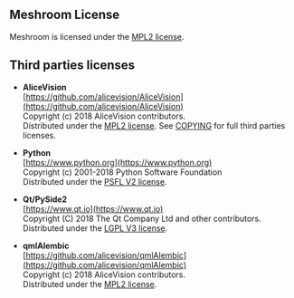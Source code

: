 ## Meshroom License

Meshroom is licensed under the [MPL2 license](LICENSE-MPL2.md).

## Third parties licenses

 * __AliceVision__  
   [https://github.com/alicevision/AliceVision](https://github.com/alicevision/AliceVision)  
   Copyright (c) 2018 AliceVision contributors.  
   Distributed under the [MPL2 license](https://opensource.org/licenses/MPL-2.0).
   See [COPYING](https://github.com/alicevision/AliceVision/blob/develop/COPYING.md) for full third parties licenses.

 * __Python__  
   [https://www.python.org](https://www.python.org)  
   Copyright (c) 2001-2018 Python Software Foundation  
   Distributed under the [PSFL V2 license](https://www.python.org/download/releases/2.7/license/).

 * __Qt/PySide2__  
   [https://www.qt.io](https://www.qt.io)  
   Copyright (C) 2018 The Qt Company Ltd and other contributors.  
   Distributed under the [LGPL V3 license](https://opensource.org/licenses/LGPL-3.0).

 * __qmlAlembic__  
   [https://github.com/alicevision/qmlAlembic](https://github.com/alicevision/qmlAlembic)  
   Copyright (c) 2018 AliceVision contributors.  
   Distributed under the [MPL2 license](https://opensource.org/licenses/MPL-2.0).
